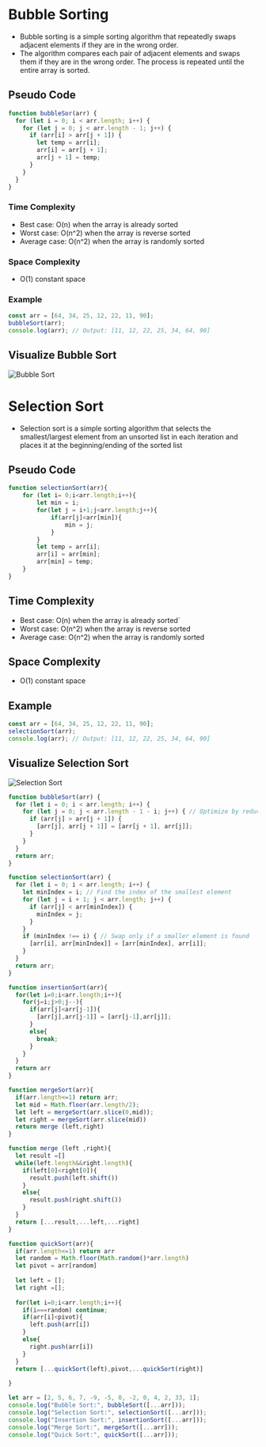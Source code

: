 # Bubble Sorting

- Bubble sorting is a simple sorting algorithm that repeatedly swaps adjacent elements if they are in the wrong order.
- The algorithm compares each pair of adjacent elements and swaps them if they are in the wrong order. The process is repeated until the entire array is sorted.

## Pseudo Code

```js
function bubbleSor(arr) {
  for (let i = 0; i < arr.length; i++) {
    for (let j = 0; j < arr.length - 1; j++) {
      if (arr[i] > arr[j + 1]) {
        let temp = arr[i];
        arr[i] = arr[j + 1];
        arr[j + 1] = temp;
      }
    }
  }
}
```
### Time Complexity

- Best case: O(n) when the array is already sorted
- Worst case: O(n^2) when the array is reverse sorted
- Average case: O(n^2) when the array is randomly sorted

### Space Complexity

- O(1) constant space

### Example

```js
const arr = [64, 34, 25, 12, 22, 11, 90];
bubbleSort(arr);
console.log(arr); // Output: [11, 12, 22, 25, 34, 64, 90]
```

## Visualize Bubble Sort

![Bubble Sort](https://media.geeksforgeeks.org/wp-content/uploads/bubbleSort.gif)   


# Selection Sort

- Selection sort is a simple sorting algorithm that selects the smallest/largest element from an unsorted list in each iteration and places it at the beginning/ending of the sorted list

## Pseudo Code
```js
function selectionSort(arr){
    for (let i= 0;i<arr.length;i++){
        let min = i;
        for(let j = i+1;j<arr.length;j++){
            if(arr[j]<arr[min]){
                min = j;
            }
        }
        let temp = arr[i];
        arr[i] = arr[min];
        arr[min] = temp;
    }
}

```

## Time Complexity  
- Best case: O(n) when the array is already sorted`
- Worst case: O(n^2) when the array is reverse sorted
- Average case: O(n^2) when the array is randomly sorted

## Space Complexity
- O(1) constant space

## Example
```js
const arr = [64, 34, 25, 12, 22, 11, 90];
selectionSort(arr);
console.log(arr); // Output: [11, 12, 22, 25, 34, 64, 90]
```

## Visualize Selection Sort
![Selection Sort](https://media.geeksforgeeks.org/wp-content/uploads/selectionSort.gif)


```js
function bubbleSort(arr) {
  for (let i = 0; i < arr.length; i++) {
    for (let j = 0; j < arr.length - 1 - i; j++) { // Optimize by reducing iterations
      if (arr[j] > arr[j + 1]) {
        [arr[j], arr[j + 1]] = [arr[j + 1], arr[j]];
      }
    }
  }
  return arr;
}
```

```js
function selectionSort(arr) {
  for (let i = 0; i < arr.length; i++) {
    let minIndex = i; // Find the index of the smallest element
    for (let j = i + 1; j < arr.length; j++) {
      if (arr[j] < arr[minIndex]) {
        minIndex = j;
      }
    }
    if (minIndex !== i) { // Swap only if a smaller element is found
      [arr[i], arr[minIndex]] = [arr[minIndex], arr[i]];
    }
  }
  return arr;
}
```

```js
function insertionSort(arr){
  for(let i=0;i<arr.length;i++){
    for(j=i;j>0;j--){
      if(arr[j]<arr[j-1]){
        [arr[j],arr[j-1]] = [arr[j-1],arr[j]];
      }
      else{
        break;
      }
    }
  }
  return arr
}
```

```js
function mergeSort(arr){
  if(arr.length<=1) return arr;
  let mid = Math.floor(arr.length/2);
  let left = mergeSort(arr.slice(0,mid));
  let right = mergeSort(arr.slice(mid))
  return merge (left,right)
}

function merge (left ,right){
  let result =[]
  while(left.length&&right.length){
    if(left[0]<right[0]){
      result.push(left.shift())
    }
    else{
      result.push(right.shift())
    }
  }
  return [...result,...left,...right]
}
```

```js
function quickSort(arr){
  if(arr.length<=1) return arr
  let random = Math.floor(Math.random()*arr.length)
  let pivot = arr[random]
  
  let left = [];
  let right =[];
  
  for(let i=0;i<arr.length;i++){
    if(i===random) continue;
    if(arr[i]<pivot){
      left.push(arr[i])
    }
    else{
      right.push(arr[i])
    }
  }
  return [...quickSort(left),pivot,...quickSort(right)]
  
}
```

```js
let arr = [2, 5, 6, 7, -9, -5, 0, -2, 0, 4, 2, 33, 1];
console.log("Bubble Sort:", bubbleSort([...arr])); 
console.log("Selection Sort:", selectionSort([...arr]));
console.log("Insertion Sort:", insertionSort([...arr]));
console.log("Merge Sort:", mergeSort([...arr]));
console.log("Quick Sort:", quickSort([...arr]));
```